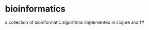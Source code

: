 bioinformatics
==============

a collection of bioinformatic algorithms implemented in clojure and f#
